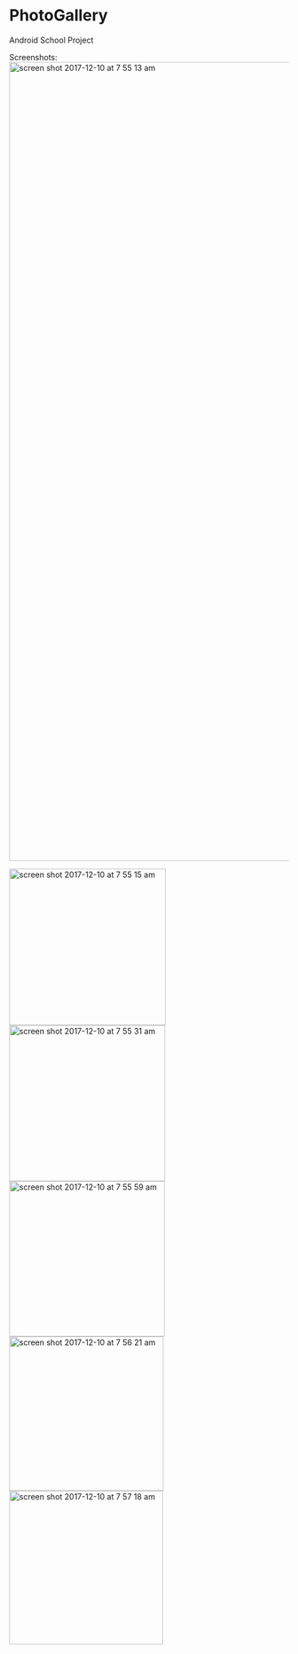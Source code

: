 # PhotoGallery
Android School Project

Screenshots:
<img width="1440" alt="screen shot 2017-12-10 at 7 55 13 am" src="https://user-images.githubusercontent.com/20143504/33805564-cd084908-dd80-11e7-945a-1669f8cb98c4.png">

<img width="282" alt="screen shot 2017-12-10 at 7 55 15 am" src="https://user-images.githubusercontent.com/20143504/33805565-d3f4806a-dd80-11e7-8823-1de60d338ace.png">

<img width="281" alt="screen shot 2017-12-10 at 7 55 31 am" src="https://user-images.githubusercontent.com/20143504/33805567-d9f342da-dd80-11e7-9728-ddad037d46bf.png">

<img width="280" alt="screen shot 2017-12-10 at 7 55 59 am" src="https://user-images.githubusercontent.com/20143504/33805569-df52c9da-dd80-11e7-8a49-f66f76ca9765.png">

<img width="278" alt="screen shot 2017-12-10 at 7 56 21 am" src="https://user-images.githubusercontent.com/20143504/33805572-e5dc8606-dd80-11e7-989b-3077b726d163.png">

<img width="277" alt="screen shot 2017-12-10 at 7 57 18 am" src="https://user-images.githubusercontent.com/20143504/33805575-ecff8d48-dd80-11e7-9b8b-a2887f0eb658.png">
